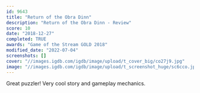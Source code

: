 ```yaml
---
id: 9643
title: "Return of the Obra Dinn"
description: "Return of the Obra Dinn - Review"
score: 10
date: "2018-12-27"
completed: TRUE
awards: "Game of the Stream GOLD 2018"
modified_date: "2022-07-04"
screenshots: []
cover: "//images.igdb.com/igdb/image/upload/t_cover_big/co27j9.jpg"
image: "//images.igdb.com/igdb/image/upload/t_screenshot_huge/sc6cco.jpg"
---
```

Great puzzler! Very cool story and gameplay mechanics.